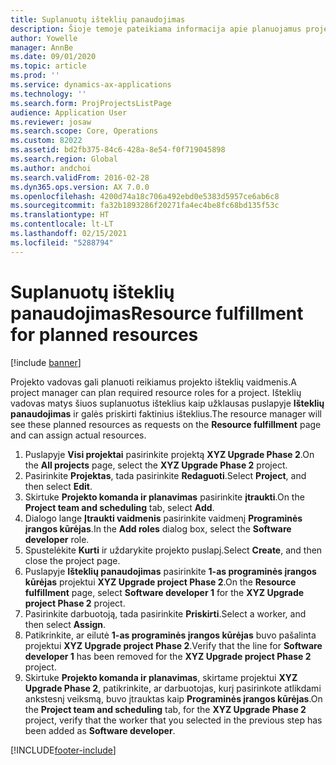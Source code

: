 ```yaml
---
title: Suplanuotų išteklių panaudojimas
description: Šioje temoje pateikiama informacija apie planuojamus projekto išteklius.
author: Yowelle
manager: AnnBe
ms.date: 09/01/2020
ms.topic: article
ms.prod: ''
ms.service: dynamics-ax-applications
ms.technology: ''
ms.search.form: ProjProjectsListPage
audience: Application User
ms.reviewer: josaw
ms.search.scope: Core, Operations
ms.custom: 82022
ms.assetid: bd2fb375-84c6-428a-8e54-f0f719045898
ms.search.region: Global
ms.author: andchoi
ms.search.validFrom: 2016-02-28
ms.dyn365.ops.version: AX 7.0.0
ms.openlocfilehash: 4200d74a18c706a492ebd0e5383d5957ce6ab6c8
ms.sourcegitcommit: fa32b1893286f20271fa4ec4be8fc68bd135f53c
ms.translationtype: HT
ms.contentlocale: lt-LT
ms.lasthandoff: 02/15/2021
ms.locfileid: "5288794"
---
```

# <a name="resource-fulfillment-for-planned-resources"></a><span data-ttu-id="cbb59-103">Suplanuotų išteklių panaudojimas</span><span class="sxs-lookup"><span data-stu-id="cbb59-103">Resource fulfillment for planned resources</span></span>

[!include [banner](../includes/banner.md)]

<span data-ttu-id="cbb59-104">Projekto vadovas gali planuoti reikiamus projekto išteklių vaidmenis.</span><span class="sxs-lookup"><span data-stu-id="cbb59-104">A project manager can plan required resource roles for a project.</span></span> <span data-ttu-id="cbb59-105">Išteklių vadovas matys šiuos suplanuotus išteklius kaip užklausas puslapyje **Išteklių panaudojimas** ir galės priskirti faktinius išteklius.</span><span class="sxs-lookup"><span data-stu-id="cbb59-105">The resource manager will see these planned resources as requests on the **Resource fulfillment** page and can assign actual resources.</span></span>

1. <span data-ttu-id="cbb59-106">Puslapyje **Visi projektai** pasirinkite projektą **XYZ Upgrade Phase 2**.</span><span class="sxs-lookup"><span data-stu-id="cbb59-106">On the **All projects** page, select the **XYZ Upgrade Phase 2** project.</span></span>
2. <span data-ttu-id="cbb59-107">Pasirinkite **Projektas**, tada pasirinkite **Redaguoti**.</span><span class="sxs-lookup"><span data-stu-id="cbb59-107">Select **Project**, and then select **Edit**.</span></span>
3. <span data-ttu-id="cbb59-108">Skirtuke **Projekto komanda ir planavimas** pasirinkite **įtraukti**.</span><span class="sxs-lookup"><span data-stu-id="cbb59-108">On the **Project team and scheduling** tab, select **Add**.</span></span>
4. <span data-ttu-id="cbb59-109">Dialogo lange **Įtraukti vaidmenis** pasirinkite vaidmenį **Programinės įrangos kūrėjas**.</span><span class="sxs-lookup"><span data-stu-id="cbb59-109">In the **Add roles** dialog box, select the **Software developer** role.</span></span>
5. <span data-ttu-id="cbb59-110">Spustelėkite **Kurti** ir uždarykite projekto puslapį.</span><span class="sxs-lookup"><span data-stu-id="cbb59-110">Select **Create**, and then close the project page.</span></span>
6. <span data-ttu-id="cbb59-111">Puslapyje **Išteklių panaudojimas** pasirinkite **1-as programinės įrangos kūrėjas** projektui **XYZ Upgrade project Phase 2**.</span><span class="sxs-lookup"><span data-stu-id="cbb59-111">On the **Resource fulfillment** page, select **Software developer 1** for the **XYZ Upgrade project Phase 2** project.</span></span>
7. <span data-ttu-id="cbb59-112">Pasirinkite darbuotoją, tada pasirinkite **Priskirti**.</span><span class="sxs-lookup"><span data-stu-id="cbb59-112">Select a worker, and then select **Assign**.</span></span>
8. <span data-ttu-id="cbb59-113">Patikrinkite, ar eilutė **1-as programinės įrangos kūrėjas** buvo pašalinta projektui **XYZ Upgrade project Phase 2**.</span><span class="sxs-lookup"><span data-stu-id="cbb59-113">Verify that the line for **Software developer 1** has been removed for the **XYZ Upgrade project Phase 2** project.</span></span>
9. <span data-ttu-id="cbb59-114">Skirtuke **Projekto komanda ir planavimas**, skirtame projektui **XYZ Upgrade Phase 2**, patikrinkite, ar darbuotojas, kurį pasirinkote atlikdami ankstesnį veiksmą, buvo įtrauktas kaip **Programinės įrangos kūrėjas**.</span><span class="sxs-lookup"><span data-stu-id="cbb59-114">On the **Project team and scheduling** tab, for the **XYZ Upgrade Phase 2** project, verify that the worker that you selected in the previous step has been added as **Software developer**.</span></span>


[!INCLUDE[footer-include](../includes/footer-banner.md)]